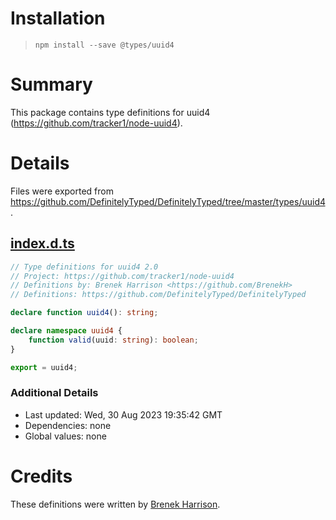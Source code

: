 # Installation
> `npm install --save @types/uuid4`

# Summary
This package contains type definitions for uuid4 (https://github.com/tracker1/node-uuid4).

# Details
Files were exported from https://github.com/DefinitelyTyped/DefinitelyTyped/tree/master/types/uuid4.
## [index.d.ts](https://github.com/DefinitelyTyped/DefinitelyTyped/tree/master/types/uuid4/index.d.ts)
````ts
// Type definitions for uuid4 2.0
// Project: https://github.com/tracker1/node-uuid4
// Definitions by: Brenek Harrison <https://github.com/BrenekH>
// Definitions: https://github.com/DefinitelyTyped/DefinitelyTyped

declare function uuid4(): string;

declare namespace uuid4 {
    function valid(uuid: string): boolean;
}

export = uuid4;

````

### Additional Details
 * Last updated: Wed, 30 Aug 2023 19:35:42 GMT
 * Dependencies: none
 * Global values: none

# Credits
These definitions were written by [Brenek Harrison](https://github.com/BrenekH).
